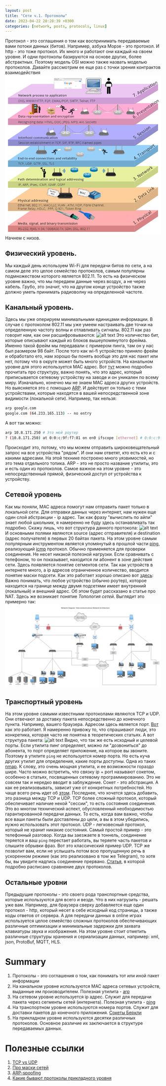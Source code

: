 ```yaml
---
layout: post
title: "Сети ч.1. Протоколы"
date: 2023-04-22 20:28:39 +0300
categories: [network, posts, protocols, linux]
---
```


Протокол - это соглашения о том как воспринимать передаваемые вами потоки данных (битов). Например, азбука Морзе - это протокол. И http - это тоже протокол.
Их много и работают они каждый на своем уровне. И одни протоколы базируются на основе других, более абстрактных. Поэтому модель OSI можно также 
назвать моделью протоколов. Давайте рассмотрим ее еще раз с точки зрения контрактов взаимодействия
![alt text](../../images/posts/network/OSI.png)
Начнем с низов.
## Физический уровень. 
Мы каждый день используем Wi-Fi для передачи битов по сети, а на самом деле это целое семейство протоколов, самым популярны
подмножеством которого является 802.11. То есть на физическом уровне важно, что мы передаем данные через воздух, а не через кабель. Грубо, это значит, что
на другом конце устройство также должно уметь принимать радиоволну на определенной частоте. 
## Канальный уровень. 
Здесь мы уже оперируем минимальными единицами информации. В случае с протоколом 802.11 мы уже умеем настраивать две точки на определенную
частоту волны и отлавливать сигналы. 802.11 как раз говорит нам, как они расшифровываются: ![alt text](https://upload.wikimedia.org/wikipedia/commons/7/72/802.11_frame.png)
Это количество бит, которые описывают каждый из блоков вышеупомянутого фрейма. Именно такой фрейм мы передавали с примером пинга, там он у нас был размером
98 байт. После того как wi-fi устройство приняло фрейм и обработало его, нам хорошо бы понять вообще это для нас пакет или нет, потому что в округе может
быть много устройств. На канальном уровне для этого используется MAC адрес. Вот [тут](https://howiwifi.com/2020/07/13/802-11-frame-types-and-formats/)
можно подробно прочитать про структуру, важно понять, что это адрес, который приписывается сетевому устройству на заводе и он уникален по всему миру.
Изначально, конечно мы не знаем MAC адреса других устройств. Но выясняется это с помощью [ARP](https://ru.wikipedia.org/wiki/ARP). И действует он только
с теми устройствами, которые находятся в вашей непосредственной зоне видимости (локальной сети). Например, так нельзя:
```bash
arp google.com
google.com (64.233.165.113) -- no entry
```
А вот так можно:
```bash
arp 10.8.171.250 # Это мой роутер
? (10.8.171.250) at 0:0:c:9f:f7:81 on en0 ifscope [ethernet] # 0:0:c:9f:f7:81 - это его MAC адрес
```
Происходит это, потому, что мы можем отправить широковещательный запрос на все устройства "рядом". И они нам ответят, кто есть кто и с какими адресами.
На этой технике построено много уязвимостей, но это тема отдельного топика. ARP - это не просто название утилиты, это и есть один из протоколов.
Самое важное на этом уровне - это непосредственный прямой, физический доступ от устройства к устройству.
## Сетевой уровень
Как мы поняли, MAC адреса помогут нам отправить пакет только в локальной сети. Для отправки данных через интернет, нам нужен еще один слой абстракции - ip адрес.
Так как фразу "вычислить по айпи" знает любой школьник, я намеренно не буду здесь останавливать так подробно. Скажу лишь, что вот структура данного протокола:
![alt text](https://upload.wikimedia.org/wikipedia/commons/thumb/6/60/IPv4_Packet-en.svg/1200px-IPv4_Packet-en.svg.png) 
И основными полями являются source (адрес отправителя) и destination (адрес получателя) в первых 20 байтах пакета.
На этом уровне самым популярным инструментом является упомянутый в прошлой части [ping](https://ru.wikipedia.org/wiki/Ping),
реализующий [icmp](https://ru.wikipedia.org/wiki/ICMP) протокол. Обычно применяется для проверки соединения. Не несет никакой полезной
нагрузки. Если сравнивать с телефоном, то он показывает, находится ли абонент в зоне действия сети. Здесь появляется понятие сегментов сети.
Так как устройств в интернете много, а ip адресов ограниченное количество, вводится понятие маски подсети. 
Как это работает хорошо описано вот [здесь](https://selectel.ru/blog/subnet-mask/):
Важно понимать, что любое устройство (обычно роутер), которое находится на границе между двумя подсетями имеет внутренний (локальный) и внешний адрес.
Об этом будет рассказано в статье про NAT. Здесь же возникает понятие *Топология сетей*. Выглядит это примерно так:
![alt text](../../images/posts/network/topology.png)


## Транспортный уровень
На этом уровне самыми известными протоколами являются TCP и UDP. Они отвечают за доставку пакета непосредственно до конечного пункта. Например, вашего браузера.
Адресом здесь является порт. [Вот](https://superuser.com/questions/1055281/do-web-browsers-use-different-outgoing-ports-for-different-tabs) как это работает.
Я намеренно привожу то, что спрашивают люди, это конкретика, которая часто не понятна в теоретических статьях.
А вот структура пакета:
![alt text](https://www.techrepublic.com/a/hub/i/2015/06/03/596ecee7-0987-11e5-940f-14feb5cc3d2a/r00220010702mul01_02.gif)
Видно, что так же есть исходный и целевой порты. Если утилита пинг определяет, можно ли "дозвониться" до абонента, то порт определяет
приложение, на которое вы звоните. Поэтому в утилите `ping` не используется номер порта. Но есть куча других утилит для определения, какие порты доступны.
Одна из таких [nmap](https://ru.wikipedia.org/wiki/Nmap). К слову, это очень мощная утилита, и ее возможности гораздо шире. Часто можно встретить,
что связку ip + port называют сокетом, особенно в статьях, посвященных сетевому программированию. Это не совсем так и нередко вводит в заблуждение.
Сокет - это абстракция. А как ее реализовывать, зависит уже от конкретных потребностей. Но чаще всего речь идет об [этом](https://ru.wikipedia.org/wiki/Сокеты_Беркли).
Последнее, что хочется здесь добавить, это разница между TCP и UDP. TCP более сложный протокол, который обеспечивает наличие некой "сессии", то есть
состояния соединения. Это во многом технический аспект, обусловленный необходимостью гарантированной передачи данных. То есть, когда вам важно, чтобы все ваши пакеты
были доставлены до цели, а вы в этом убедились, нужно использовать этот протокол. UDP - легковесный протокол, который не хранит никакие состояния. Самый простой пример - это
телефонный разговор. Когда вы заезжаете в тоннель, соединение теряется и ваш `ping` перестает работать, вы теряете часть пакетов и слышите обрывки фраз.
Вот это классический пример UDP. TCP же позволит вам, если не услышать потом всю пропущенную речь в ускоренном режиме (как это реализовано в том же Telegram), то хотя бы,
вы увидите надпись соединение прервано. [Статья](https://habr.com/ru/articles/732794/), в которой подробно расписано сравнение двух протоколов.
## Остальные уровни
Предыдущие протоколы - это своего рода транспортные средства, которые используются для всего и везде. Что в них нагрузить - решать уже вам. Например, 
для браузера сверху добавляется еще один протокол - http, который несет в себе исходный код страницы, а также коды ответов от сервера. 
А для передачи данных в online играх используется целое семейство сложных протоколов обеспечивающих различные оптимизации 
и минимальные задержки для захвата клавиатуры звука и изображения. На этом уровне стоит отметить различные структуры хранения и сериализации данных, например:
xml, json, ProtoBuf, MQTT, HLS.

# Summary
1. Протоколы - это соглашения о том, как понимать тот или иной пакет информации
2. На канальном уровне используются MAC адреса сетевых устройств, выданные им производителем. Полезная утилита - [arp](https://www.opennet.ru/man.shtml?topic=arp&category=1&russian=4)
3. На сетевом уровне используется ip адрес. Служит для передачи пакета через сегменты сетей (интернета). Полезная утилита - [ping](https://ru.wikipedia.org/wiki/Ping)
4. На транспортном уровне используются номера портов. Служит для доставки пакетов до конечного приложения. [Сокеты Беркли](https://ru.wikipedia.org/wiki/Сокеты_Беркли)
5. На прикладном уровне используются десятки различных протоколов. Основное различие их заключается в структуре передаваемых данных.

# Полезные ссылки
1. [TCP vs UDP](https://habr.com/ru/articles/732794/)
2. [Про маски сетей](https://selectel.ru/blog/subnet-mask/)
3. [ARP-spoofing](https://habr.com/ru/companies/varonis/articles/562144/)
4. [Какие бывают протоколы прикладного уровня](https://en.wikipedia.org/wiki/Application_layer)


